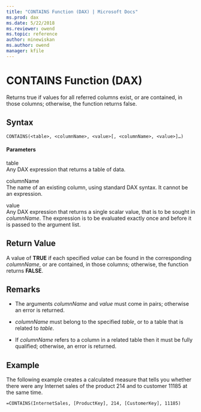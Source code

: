 ```yaml
---
title: "CONTAINS Function (DAX) | Microsoft Docs"
ms.prod: dax
ms.date: 5/22/2018
ms.reviewer: owend
ms.topic: reference
author: minewiskan
ms.author: owend
manager: kfile
---
```

# CONTAINS Function (DAX)
Returns true if values for all referred columns exist, or are contained, in those columns; otherwise, the function returns false.  
  
## Syntax  
  
```  
CONTAINS(<table>, <columnName>, <value>[, <columnName>, <value>]…)  
```  
  
#### Parameters  
table  
Any DAX expression that returns a table of data.  
  
columnName  
The name of an existing column, using standard DAX syntax. It cannot be an expression.  
  
value  
Any DAX expression that returns a single scalar value, that is to be sought in *columnName*. The expression is to be evaluated exactly once and before it is passed to the argument list.  
  
## Return Value  
A value of **TRUE** if each specified *value* can be found in the corresponding *columnName*, or are contained, in those columns; otherwise, the function returns **FALSE**.  
  
## Remarks  
  
-   The arguments *columnName* and *value* must come in pairs; otherwise an error is returned.  
  
-   *columnName* must belong to the specified *table*, or to a table that is related to *table*.  
  
-   If *columnName* refers to a column in a related table then it must be fully qualified; otherwise, an error is returned.  
  
## Example  
The following example creates a calculated measure that tells you whether there were any Internet sales of the product 214 and to customer 11185 at the same time.  
  
```  
=CONTAINS(InternetSales, [ProductKey], 214, [CustomerKey], 11185)  
```  
